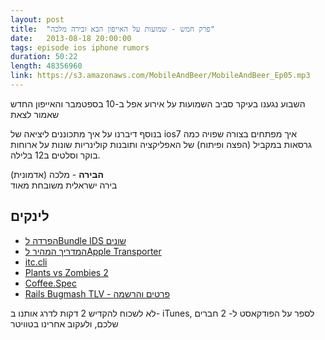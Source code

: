 ```yaml
---
layout: post
title:  "פרק חמש - שמועות על האייפון הבא ובירה מלכה"
date:   2013-08-18 20:00:00
tags: episode ios iphone rumors
duration: 50:22
length: 48356960
link: https://s3.amazonaws.com/MobileAndBeer/MobileAndBeer_Ep05.mp3
---
```


השבוע נגענו בעיקר סביב השמועות על אירוע אפל ב-10 בספטמבר
  והאייפון החדש שאמור לצאת  
  
בנוסף דיברנו על איך מתכוננים ליציאה של ios7 איך מפתחים בצורה שפויה כמה גרסאות במקביל (הפצה ופיתוח) של האפליקציה ותובנות קולינריות שונות על ארוחות בוקר וסלטים ב12 בלילה.

**הבירה** - מלכה (אדמונית)   
בירה ישראלית משובחת מאוד

## לינקים

* [הפרדה לBundle IDS שונים](http://swwritings.com/post/2013-05-20-concurrent-debug-beta-app-store-builds)
* [המדריך המהיר לApple Transporter](https://itunesconnect.apple.com/WebObjects/iTunesConnect.woa/wo/3.0.7.3.0.9.3.15.11.17.0.3.3.3.1.1.1)
* [itc.cli](https://github.com/kovpas/itc.cli)
* [Plants vs Zombies 2](http://www.popcap.com/plants-vs-zombies-2)
* [Coffee.Spec](http://www.coffeespec.com)
* [Rails Bugmash TLV - פרטים והרשמה](http://smore.com/fqbc-rails-bugmash-tlv)



לא לשכוח להקדיש 2 דקות לדרג אותנו ב- iTunes, לספר על הפודקאסט ל- 2 חברים שלכם, ולעקוב אחרינו בטוויטר


